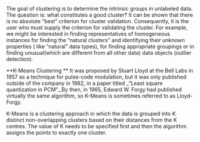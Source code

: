 The goal of clustering is to determine the intrinsic groups in unlabeled data. The question is: what constitutes a good cluster? It can be shown that there is no absolute “best” criterion for cluster validation. Consequently, it is the user who must supply the criterion for validating the cluster. For example, we might be interested in finding representatives of homogeneous instances for finding the “natural clusters” and identifying their unknown properties ( like “natural” data types), for finding appropriate groupings or in finding unusual(which are different from all other data) data objects (outlier detection).

**K-Means Clustering
**
It was proposed by Stuart Lloyd at the Bell Labs in 1957 as a technique for pulse-code modulation, but it was only published outside of the company in 1982, in a paper titled _“Least square quantization in PCM”._By then, in 1965, Edward W. Forgy had published virtually the same algorithm, so K-Means is sometimes referred to as Lloyd-Forgy.

K-Means is a clustering approach in which the data is grouped into K distinct non-overlapping clusters based on their distances from the K centres. The value of K needs to be specified first and then the algorithm assigns the points to exactly one cluster.
